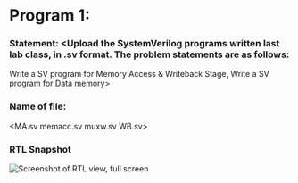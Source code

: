 # Program 1: 
### Statement: <Upload the SystemVerilog programs written last lab class, in .sv format. The problem statements are as follows:

Write a SV program for Memory Access & Writeback Stage,
Write a SV program for Data memory>

### Name of file:
<MA.sv
memacc.sv
muxw.sv
WB.sv>

### RTL Snapshot
![Screenshot of RTL view, full screen](<MA.png, WB.png>)

